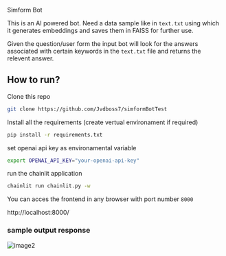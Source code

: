 Simform Bot

This is an AI powered bot.
Need a data sample like in `text.txt` using which it generates embeddings and saves them in FAISS for further use.

Given the question/user form the input bot will look for the answers associated with certain keywords in the `text.txt` file and returns the relevent answer.

## How to run?

Clone this repo
```bash
git clone https://github.com/Jvdboss7/simformBotTest
```
Install all the requirements (create vertual environament if required)
```bash
pip install -r requirements.txt
```
set openai api key as environamental variable
```bash
export OPENAI_API_KEY="your-openai-api-key"
```
run the chainlit application
```bash
chainlit run chainlit.py -w
```

You can acces the frontend in any browser with port number `8000`

 http://localhost:8000/


### sample output response

![image2](https://github.com/Jvdboss7/simformBotTest/assets/70039145/45ff7830-bb4b-44fc-bfc4-1cce519849c8)


